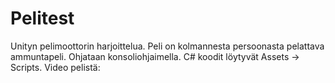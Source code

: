 # Pelitest
Unityn pelimoottorin harjoittelua. Peli on kolmannesta persoonasta pelattava ammuntapeli. Ohjataan konsoliohjaimella.
C# koodit löytyvät Assets -> Scripts. Video pelistä: 
